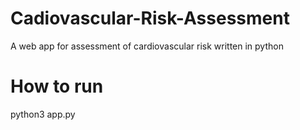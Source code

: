 # Cadiovascular-Risk-Assessment
A web app for assessment of cardiovascular risk written in python

# How to run
python3 app.py
